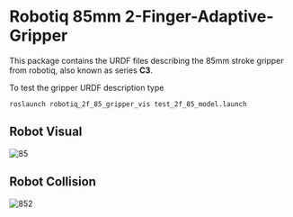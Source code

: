 # Robotiq 85mm 2-Finger-Adaptive-Gripper 

This package contains the URDF files describing the 85mm stroke gripper from robotiq, also known as series **C3**.

To test the gripper URDF description type 

```
roslaunch robotiq_2f_85_gripper_vis test_2f_85_model.launch 
```
## Robot Visual
![85](https://user-images.githubusercontent.com/8356912/49428405-45a6ef00-f7a6-11e8-822b-c6870c39d445.png)

## Robot Collision 
![852](https://user-images.githubusercontent.com/8356912/49428404-450e5880-f7a6-11e8-82a8-564247ebe7fc.png)

